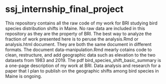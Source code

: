 # ssj_internship_final_project
This repository contains all the raw code of my work for BRI studying bird species distribution shifts in Maine.
No raw data  are included in this repository as they are the property of BRI.
The best way to analyze the fraction of work presented here is to peruse the analysis.Rmd or analysis.html document. They are both the same document in different formats.
The document data-manipulation.Rmd mearly cotains code to clean, restructure, and add geographic data such as elevation to the two datasets from 1983 and 2019.
The pdf bird_species_shift_basic_summary is a one-page description of my work at BRI.
Data analysis and research for a paper that I plan to publish on the geographic shifts among bird species in Maine is ongoing.
